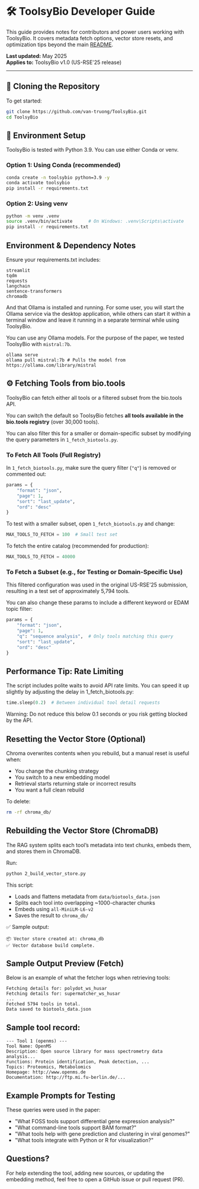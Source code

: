 # 🛠️ ToolsyBio Developer Guide

This guide provides notes for contributors and power users working with ToolsyBio. It covers metadata fetch options, vector store resets, and optimization tips beyond the main [README](../README.md).

**Last updated:** May 2025  
**Applies to:** ToolsyBio v1.0 (US-RSE'25 release)

---

## 🚀 Cloning the Repository

To get started:

```bash
git clone https://github.com/van-truong/ToolsyBio.git
cd ToolsyBio
```

## 🧪 Environment Setup
ToolsyBio is tested with Python 3.9. You can use either Conda or venv.

### Option 1: Using Conda (recommended)
```bash
conda create -n toolsybio python=3.9 -y
conda activate toolsybio
pip install -r requirements.txt
```

### Option 2: Using venv
```bash
python -m venv .venv
source .venv/bin/activate      # On Windows: .venv\Scripts\activate
pip install -r requirements.txt
```

## Environment & Dependency Notes
Ensure your requirements.txt includes:
```
streamlit
tqdm
requests
langchain
sentence-transformers
chromadb
```

And that Ollama is installed and running. For some user, you will start the Ollama service via the desktop application, while others can start it within a terminal window and leave it running in a separate terminal while using ToolsyBio.

You can use any Ollama models. For the purpose of the paper, we tested ToolsyBio with `mistral:7b`. 

```
ollama serve
ollama pull mistral:7b # Pulls the model from https://ollama.com/library/mistral
```

## ⚙️ Fetching Tools from bio.tools
ToolsyBio can fetch either all tools or a filtered subset from the bio.tools API.

You can switch the default so ToolsyBio fetches **all tools available in the bio.tools registry** (over 30,000 tools).

You can also filter this for a smaller or domain-specific subset by modifying the query parameters in `1_fetch_biotools.py`.

### To Fetch All Tools (Full Registry)
In `1_fetch_biotools.py`, make sure the query filter (`"q"`) is removed or commented out:

```python
params = {
    "format": "json",
    "page": 1,
    "sort": "last_update",
    "ord": "desc"
}
```

To test with a smaller subset, open `1_fetch_biotools.py` and change:

```python
MAX_TOOLS_TO_FETCH = 100  # Small test set
```

To fetch the entire catalog (recommended for production):

```python
MAX_TOOLS_TO_FETCH = 40000
```

### To Fetch a Subset (e.g., for Testing or Domain-Specific Use)
This filtered configuration was used in the original US-RSE’25 submission, resulting in a test set of approximately 5,794 tools.

You can also change these params to include a different keyword or EDAM topic filter:

```python
params = {
    "format": "json",
    "page": 1,
    "q": "sequence analysis",  # Only tools matching this query
    "sort": "last_update",
    "ord": "desc"
}
```

## Performance Tip: Rate Limiting
The script includes polite waits to avoid API rate limits. You can speed it up slightly by adjusting the delay in 1_fetch_biotools.py:

```python
time.sleep(0.2)  # Between individual tool detail requests
```
Warning: Do not reduce this below 0.1 seconds or you risk getting blocked by the API.

## Resetting the Vector Store (Optional)
Chroma overwrites contents when you rebuild, but a manual reset is useful when:
* You change the chunking strategy
* You switch to a new embedding model
* Retrieval starts returning stale or incorrect results
* You want a full clean rebuild

To delete:

```bash
rm -rf chroma_db/
```

## Rebuilding the Vector Store (ChromaDB)
The RAG system splits each tool’s metadata into text chunks, embeds them, and stores them in ChromaDB.

Run:

```bash
python 2_build_vector_store.py
```

This script:
* Loads and flattens metadata from `data/biotools_data.json`
* Splits each tool into overlapping ~1000-character chunks
* Embeds using `all-MiniLM-L6-v2`
* Saves the result to `chroma_db/`

✅ Sample output:
```
📦 Vector store created at: chroma_db
✅ Vector database build complete.
```

## Sample Output Preview (Fetch)
Below is an example of what the fetcher logs when retrieving tools:

```
Fetching details for: polydot_ws_husar
Fetching details for: supermatcher_ws_husar
...
Fetched 5794 tools in total.
Data saved to biotools_data.json
```

## Sample tool record:
```
--- Tool 1 (openms) ---
Tool Name: OpenMS
Description: Open source library for mass spectrometry data analysis...
Functions: Protein identification, Peak detection, ...
Topics: Proteomics, Metabolomics
Homepage: http://www.openms.de
Documentation: http://ftp.mi.fu-berlin.de/...
```

## Example Prompts for Testing
These queries were used in the paper:
* "What FOSS tools support differential gene expression analysis?"
* "What command-line tools support BAM format?"
* "What tools help with gene prediction and clustering in viral genomes?"
* "What tools integrate with Python or R for visualization?"

## Questions?
For help extending the tool, adding new sources, or updating the embedding method, feel free to open a GitHub issue or pull request (PR).